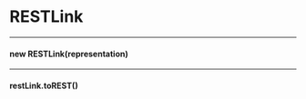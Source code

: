# RESTLink

---------------------------------

#### new RESTLink(representation)

---------------------------------

#### restLink.toREST()